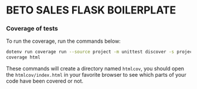 # BETO SALES FLASK BOILERPLATE

### Coverage of tests
To run the coverage, run the commands below:
```bash
dotenv run coverage run --source project -m unittest discover -s project/server -v
coverage html
```
These commands will create a directory named `htmlcov`, you should open the `htmlcov/index.html` in your favorite browser to see which parts of your code have been covered or not.

